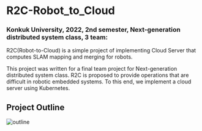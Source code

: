 # R2C-Robot_to_Cloud


### Konkuk University, 2022, 2nd semester, Next-generation distributed system class, 3 team:  
 
R2C(Robot-to-Cloud) is a simple project of implementing Cloud Server that computes SLAM mapping and merging for robots.  

This project was written for a final team project for Next-generation distributed system class. R2C is proposed to provide operations that are difficult in robotic embedded systems. To this end, we implement a cloud server using Kubernetes. 

## Project Outline

![outline](https://user-images.githubusercontent.com/83490220/204951928-420247f3-1f13-4239-a7b6-2da13c96c081.png)


